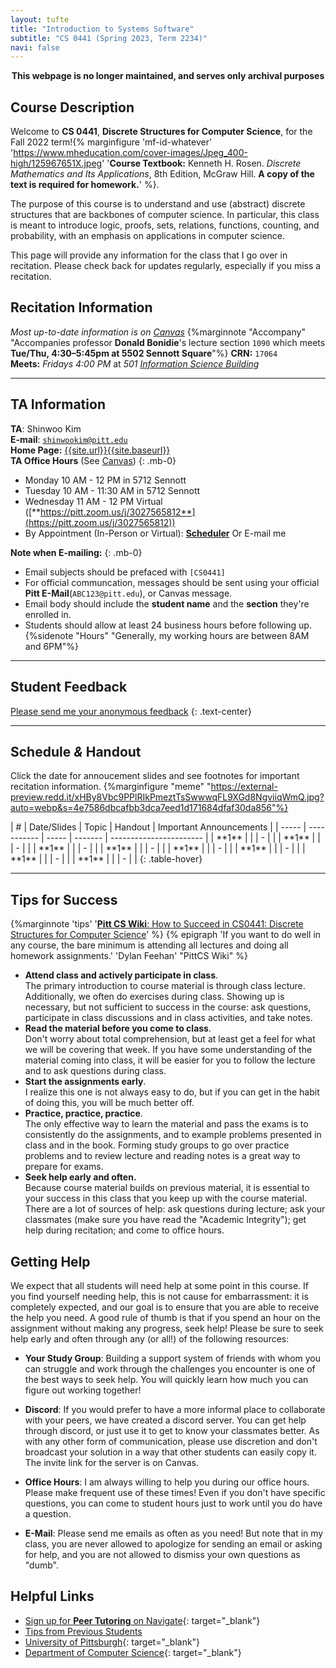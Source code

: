```yaml
---
layout: tufte
title: "Introduction to Systems Software"
subtitle: "CS 0441 (Spring 2023, Term 2234)"
navi: false
---
```




<center><p><strong>This webpage is no longer maintained, and serves only archival purposes</strong></p></center>

## Course Description

Welcome to **CS 0441**, **Discrete Structures for Computer Science**, for the Fall 2022 term!{% marginfigure 'mf-id-whatever' 'https://www.mheducation.com/cover-images/Jpeg_400-high/125967651X.jpeg' '**Course Textbook:** Kenneth H. Rosen. *Discrete Mathematics and Its Applications*, 8th Edition, McGraw Hill. **A copy of the text is required for homework.**' %}.

The purpose of this course is to understand and use (abstract) discrete structures that are backbones of computer science. In particular, this class is meant to introduce logic, proofs, sets, relations, functions, counting, and probability, with an emphasis on applications in computer science.

This page will provide any information for the class that I go over in recitation. Please check back for updates regularly, especially if you miss a recitation.

## Recitation Information

_Most up-to-date information is on [Canvas](https://canvas.pitt.edu)_ {%marginnote "Accompany" "Accompanies professor **Donald Bonidie**'s lecture section `1090` which meets **Tue/Thu, 4:30–5:45pm at 5502 Sennott Square**"%}
**CRN:** `17064`  
**Meets:** _Fridays 4:00 PM_ at _501 [Information Science Building](https://map.concept3d.com/?id=1315#!m/386791)_

---

## TA Information

**TA**: Shinwoo Kim  
**E-mail**: [`shinwookim@pitt.edu`](mailto:shiwookim@pitt.edu)  
**Home Page:** [{{site.url}}{{site.baseurl}}]({{site.url}}{{site.baseurl}}/)  
**TA Office Hours** (See [Canvas](https://canvas.pitt.edu/))
{: .mb-0}

- Monday 10 AM - 12 PM in 5712 Sennott
- Tuesday 10 AM - 11:30 AM in 5712 Sennott
- Wednesday 11 AM - 12 PM Virtual ([**https://pitt.zoom.us/j/3027565812**](https://pitt.zoom.us/j/3027565812))
- By Appointment (In-Person or Virtual): [**Scheduler**](https://outlook.office.com/bookwithme/user/cf9122c6baae489ea2e99400607830e5@pitt.edu?anonymous&ep=pcard) Or E-mail me

**Note when E-mailing:**
{: .mb-0}

- Email subjects should be prefaced with `[CS0441]`
- For official communcation, messages should be sent using your official **Pitt E-Mail**(`ABC123@pitt.edu`), or Canvas message.
- Email body should include the **student name** and the **section** they're enrolled in.
- Students should allow at least 24 business hours before following up.{%sidenote "Hours" "Generally, my working hours are between 8AM and 6PM"%}

---

## Student Feedback

[Please send me your anonymous feedback](https://pitt.co1.qualtrics.com/jfe/form/SV_dd9suL0AkJctj2S)
{: .text-center}

---

## Schedule *&* Handout

Click the date for annoucement slides and see footnotes for important recitation information.
{%marginfigure "meme" "https://external-preview.redd.it/xHBy8Vbc9PPlRIkPmeztTsSwwwqFL9XGd8NgviiqWmQ.jpg?auto=webp&s=4e7586dbcafbb3dca7eed1d171684dfaf30da856"%}



<div class="table-responsive" markdown="1" >
| #     | Date/Slides | Topic | Handout | Important Announcements |
| ----- | ----------- | ----- | ------- | ----------------------- |
| **1** |             |       | -       |                         |
| **1** |             |       | -       |                         |
| **1** |             |       | -       |                         |
| **1** |             |       | -       |                         |
| **1** |             |       | -       |                         |
| **1** |             |       | -       |                         |
| **1** |             |       | -       |                         |
| **1** |             |       | -       |                         |
{: .table-hover}

</div>

---

## Tips for Success

{%marginnote 'tips' '[**Pitt CS Wiki**: How to Succeed in CS0441: Discrete Structures for Computer Science](https://pittcs.wiki/academics/succeed-in-course-x/succeed-in-441/)' %}
{% epigraph 'If you want to do well in any course, the bare minimum is attending all lectures and doing all homework assignments.' 'Dylan Feehan' "PittCS Wiki" %}

- **Attend class and actively participate in class**.<br>The primary introduction to course material is through class lecture. Additionally, we often do exercises during class. Showing up is necessary, but not sufficient to success in the course: ask questions, participate in class discussions and in class activities, and take notes.
- **Read the material before you come to class**.<br>Don't worry about total comprehension, but at least get a feel for what we will be covering that week. If you have some understanding of the material coming into class, it will be easier for you to follow the lecture and to ask questions during class.
- **Start the assignments early**.<br>I realize this one is not always easy to do, but if you can get in the habit of doing this, you will be much better off.
- **Practice, practice, practice**.<br>The only effective way to learn the material and pass the exams is to consistently do the assignments, and to example problems presented in class and in the book. Forming study groups to go over practice problems and to review lecture and reading notes is a great way to prepare for exams.
- **Seek help early and often.**<br>Because course material builds on previous material, it is essential to your success in this class that you keep up with the course material. There are a lot of sources of help: ask questions during lecture; ask your classmates (make sure you have read the "Academic Integrity"); get help during recitation; and come to office hours.

## Getting Help

We expect that all students will need help at some point in this course. If you find yourself needing help, this is not cause for embarrassment: it is completely expected, and our goal is to ensure that you are able to receive the help you need. A good rule of thumb is that if you spend an hour on the assignment without making any progress, seek help! Please be sure to seek help early and often through any (or all!) of the following resources:

- **Your Study Group**: Building a support system of friends with whom you can struggle and work through the challenges you encounter is one of the best ways to seek help. You will quickly learn how much you can figure out working together!

- **Discord**: If you would prefer to have a more informal place to collaborate with your peers, we have created a discord server. You can get help through discord, or just use it to get to know your classmates better. As with any other form of communication, please use discretion and don't broadcast your solution in a way that other students can easily copy it. The invite link for the server is on Canvas.

- **Office Hours**: I am always willing to help you during our office hours. Please make frequent use of these times! Even if you don't have specific questions, you can come to student hours just to work until you do have a question.

- **E-Mail**: Please send me emails as often as you need! But note that in my class, you are never allowed to apologize for sending an email or asking for help, and you are not allowed to dismiss your own questions as "dumb".

## Helpful Links

- [Sign up for **Peer Tutoring** on Navigate](https://pitt.guide.eab.com/){: target="\_blank"}
- [Tips from Previous Students](https://pittcs.wiki/academics/succeed-in-course-x/succeed-in-441/)
- [University of Pittsburgh](https://pitt.edu){: target="\_blank"}
- [Department of Computer Science](https://cs.pitt.edu){: target="\_blank"}
<style>
    th{
        text-align: center;
    }
    .highlight{
        background-color: #FFFF00;
    }
</style>

<script>
    function highlight(id) {
        var already_highlighted = document.getElementsByClassName('highlight');
        if(already_highlighted.length > 0) already_highlighted[0].classList.remove("highlight");
        var toHighlight = document.getElementById(id);
        toHighlight.classList.toggle("highlight");
    }
    function highlight_off() {
        var already_highlighted = document.getElementsByClassName('highlight');
        if(already_highlighted.length > 0) already_highlighted[0].classList.remove("highlight");
    }
</script>
